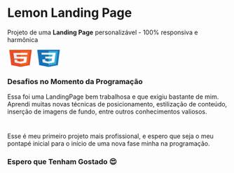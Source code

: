 # Lemon Landing Page
Projeto de uma <strong>Landing Page</strong> personalizável - 100% responsiva e harmônica

<div>
    <img align='center' height='40' width='60' title='HTML5' alt='html5' src='https://github.com/devicons/devicon/blob/master/icons/html5/html5-original.svg' />
    <img align='center' height='40' width='60' title='CSS3' alt='css3' src='https://github.com/devicons/devicon/blob/master/icons/css3/css3-original.svg' />
</div>

### Desafios no Momento da Programação
Essa foi uma LandingPage bem trabalhosa e que exigiu bastante de mim. <br>
Aprendi muitas novas técnicas de posicionamento, estilização de conteúdo, inserção de imagens de fundo, entre outros conhecimentos valiosos.
#
Esse é meu primeiro projeto mais profissional, e espero que seja o meu pontapé inicial para o início de uma nova fase minha na programação.

### Espero que Tenham Gostado 😍
